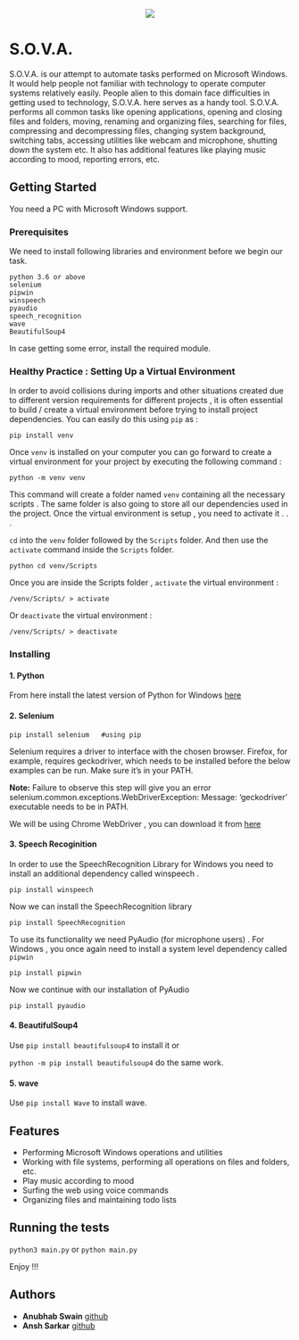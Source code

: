 <p align="center"> 
<img src="https://camo.githubusercontent.com/c2c83648ee009d0c658825e63b29900a186829298a4c77d75863a9dc5229a777/687474703a2f2f692e696d6775722e636f6d2f785a38783945532e6a7067">
</p>


# S.O.V.A.
S.O.V.A. is our attempt to automate tasks performed on Microsoft Windows. It would help people not familiar with technology to operate computer systems relatively easily. People alien to this domain face difficulties in getting used to technology, S.O.V.A. here serves as a handy tool. S.O.V.A. performs all common tasks like opening applications, opening and closing files and folders, moving, renaming and organizing files, searching for files, compressing and decompressing files, changing system background, switching tabs, accessing utilities like webcam and microphone, shutting down the system etc. It also has additional features like playing music according to mood, reporting errors, etc.   

## Getting Started

You need a PC with Microsoft Windows support.

### Prerequisites

We need to install following libraries and environment before we begin our task.
```
python 3.6 or above
selenium
pipwin
winspeech
pyaudio
speech_recognition
wave
BeautifulSoup4
```
In case getting some error, install the required module.

### Healthy Practice : Setting Up a Virtual Environment
In order to avoid collisions during imports and other situations created due to different version requirements for different projects , it is often essential to build / create a virtual environment before trying to install project dependencies. You can easily do this using ```pip``` as :
  
  ```pip install venv```
  
Once ```venv``` is installed on your computer you can go forward to create a virtual environment for your project by executing the following command :

  ```python -m venv venv```
  
This command will create a folder named ```venv``` containing all the necessary scripts . The same folder is also going to store all our dependencies used in the project. Once the virtual environment is setup , you need to activate it . . .

```cd``` into the ```venv``` folder followed by the ```Scripts``` folder. And then use the ```activate``` command inside the ```Scripts``` folder.

  ```python cd venv/Scripts```
  
Once you are inside the Scripts folder , ```activate``` the virtual environment :
  
  ```/venv/Scripts/ > activate```
  
Or ```deactivate``` the virtual environment :

  ```/venv/Scripts/ > deactivate```

### Installing 

#### 1. Python
  From here install the latest version of Python for Windows [here](https://www.python.org/downloads/)
  
#### 2. Selenium 
```pip install selenium   #using pip```

Selenium requires a driver to interface with the chosen browser. Firefox, for example, requires geckodriver, which needs to be installed before the below examples can be run. Make sure it’s in your PATH.

**Note:** Failure to observe this step will give you an error selenium.common.exceptions.WebDriverException: Message: ‘geckodriver’ executable needs to be in PATH.

We will be using Chrome WebDriver , you can download it from [here](https://sites.google.com/a/chromium.org/chromedriver/downloads)

#### 3. Speech Recoginition

In order to use the SpeechRecognition Library for Windows you need to install an additional dependency called winspeech .

  ```pip install winspeech```
  
Now we can install the SpeechRecognition library

  ```pip install SpeechRecognition```
  
To use its functionality we need PyAudio (for microphone users) . For Windows , you once again need to install a system level dependency called ```pipwin```

  ```pip install pipwin```
  
Now we continue with our installation of PyAudio

  ```pip install pyaudio```

#### 4. BeautifulSoup4

  Use ```pip install beautifulsoup4``` to install it or 
   
  ```python -m pip install beautifulsoup4``` do the same work.

#### 5. wave

  Use ```pip install Wave``` to install wave.
  
 ## Features 
 
 * Performing Microsoft Windows operations and utilities
 * Working with file systems, performing all operations on files and folders, etc.
 * Play music according to mood 
 * Surfing the web using voice commands
 * Organizing files and maintaining todo lists 
 
 ## Running the tests
 
  ```python3 main.py``` or ```python main.py```
  
 Enjoy !!!
 
 ## Authors
 
 * **Anubhab Swain** [github](https://github.com/anubhab-code/)
 * **Ansh Sarkar** [github](https://github.com/ansh-sarkar/)
